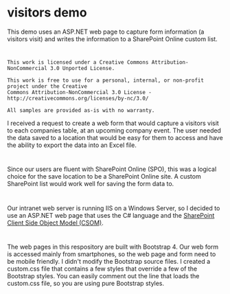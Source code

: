 # visitors demo
This demo uses an ASP.NET web page to capture form information (a visitors visit) and writes the information to a SharePoint Online custom list.
#
~~~~~~~~~~~~~~~~~~~~~~~~~~~~~~~~~~~~~~~~~~~~~~~~~~~~~~~~~~~~~~~~~~~~~~~~~~~~~~~~~~~~~~~~~~~~~~~~~~~~~~~~~~~~~~~~~~~~~~~~~~~~~
This work is licensed under a Creative Commons Attribution-NonCommercial 3.0 Unported License. 

This work is free to use for a personal, internal, or non-profit project under the Creative 
Commons Attribution-NonCommercial 3.0 License - http://creativecommons.org/licenses/by-nc/3.0/

All samples are provided as-is with no warranty.
~~~~~~~~~~~~~~~~~~~~~~~~~~~~~~~~~~~~~~~~~~~~~~~~~~~~~~~~~~~~~~~~~~~~~~~~~~~~~~~~~~~~~~~~~~~~~~~~~~~~~~~~~~~~~~~~~~~~~~~~~~~~~
I received a request to create a web form that would capture a visitors visit to each companies table, at an upcoming company event.  The user needed the data saved to a location that would be easy for them to access and have the ability to export the data into an Excel file.
#
Since our users are fluent with SharePoint Online (SPO), this was a logical choice for the save location to be a SharePoint Online site.  A custom SharePoint list would work well for saving the form data to.  
#
Our intranet web server is running IIS on a Windows Server, so I decided to use an ASP.NET web page that uses the C# language and the <a href="https://docs.microsoft.com/en-us/sharepoint/dev/sp-add-ins/complete-basic-operations-using-sharepoint-client-library-code" target="_blank">SharePoint Client Side Object Model (CSOM)</a>.  
#
The web pages in this respository are built with Bootstrap 4.  Our web form is accessed mainly from smartphones, so the web page and form need to be mobile friendly.  I didn't modify the Bootstrap source files.  I created a custom.css file that contains a few styles that override a few of the Bootstrap styles.  You can easily comment out the line that loads the custom.css file, so you are using pure Bootstrap styles.  
